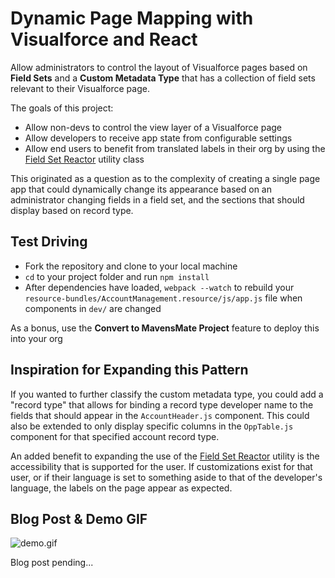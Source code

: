 # Dynamic Page Mapping with Visualforce and React
Allow administrators to control the layout of Visualforce pages based on **Field Sets** and a **Custom Metadata Type** that has a collection of field sets relevant to their Visualforce page.

The goals of this project:

- Allow non-devs to control the view layer of a Visualforce page
- Allow developers to receive app state from configurable settings
- Allow end users to benefit from translated labels in their org by using the [Field Set Reactor](https://github.com/rogeramitchell/FieldSetReactor) utility class

This originated as a question as to the complexity of creating a single page app that could dynamically change its appearance based on an administrator changing fields in a field set, and the sections that should display based on record type.

## Test Driving

- Fork the repository and clone to your local machine
- `cd` to your project folder and run `npm install`
- After dependencies have loaded, `webpack --watch` to rebuild your `resource-bundles/AccountManagement.resource/js/app.js` file when components in `dev/` are changed

As a bonus, use the **Convert to MavensMate Project** feature to deploy this into your org

## Inspiration for Expanding this Pattern
If you wanted to further classify the custom metadata type, you could add a "record type" that allows for binding a record type developer name to the fields that should appear in the `AccountHeader.js` component. This could also be extended to only display specific columns in the `OppTable.js` component for that specified account record type.

An added benefit to expanding the use of the [Field Set Reactor]() utility is the accessibility that is supported for the user. If customizations exist for that user, or if their language is set to something aside to that of the developer's language, the labels on the page appear as expected.

## Blog Post & Demo GIF

![demo.gif](demo.gif)

Blog post pending...